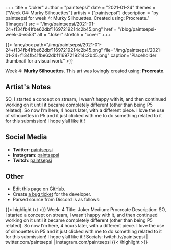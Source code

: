 +++
title =       "Joker"
author =      "paintsepsi"
date =        "2021-01-24"
themes =      ["Week 04: Murky Silhouettes"]
artists =     ["paintsepsi"]
description = "by paintsepsi for week 4: Murky Silhouettes. Created using: Procreate."
[[images]]
              src = "/img/paintsepsi/2021-01-24+f134fb41fbe62dbf11697219214c2b45.png"
              href = "/blog/paintsepsi-week-4-e553"
              alt = "Joker"
              stretch = "cover"
+++


{{< fancybox path="/img/paintsepsi/2021-01-24+f134fb41fbe62dbf11697219214c2b45.png" file="/img/paintsepsi/2021-01-24+f134fb41fbe62dbf11697219214c2b45.png" caption="Placeholder thumbnail for a visual work." >}}


Week 4: **Murky Silhouettes**. This art was lovingly created using: **Procreate**.

## Artist's Notes

SO, I started a concept on stream, I wasn’t happy with it, and then continued working on it until it became completely different (other than being P5 related). So now I’m here, 4 hours later, with a different piece. I love the use of silhouettes in P5 and it just clicked with me to do something related to it for this submission! I hope y’all like it!!

## Social Media

- **Twitter**: <a href='https://twitter.com/paintsepsi' target='_blank'>paintsepsi</a>
- **Instagram**: <a href='https://instagram.com/paintsepsi' target='_blank'>paintsepsi</a>
- **Twitch**: <a href='https://twitch.tv/paintsepsi' target='_blank'>paintsepsi</a>


## Other

- Edit this page on [GitHub](https://github.com/teaminkling/web-refresh/edit/main/content/blog/paintsepsi-week-4-e553.md).
- Create [a bug ticket](https://github.com/teaminkling/web-refresh/issues/new?assignees=&labels=bug&template=problem-report.md&title=) for the developer.
- Parsed source from Discord is as follows:

{{< highlight txt >}}
Week: 4
Title: Joker
Medium: Procreate
Description: SO, I started a concept on stream, I wasn’t happy with it, and then continued working on it until it became completely different (other than being P5 related). So now I’m here, 4 hours later, with a different piece. I love the use of silhouettes in P5 and it just clicked with me to do something related to it for this submission! I hope y’all like it!!
Socials: twitch.tv/paintsepsi | twitter.com/paintsepsi | instagram.com/paintsepsi
{{< /highlight >}}
